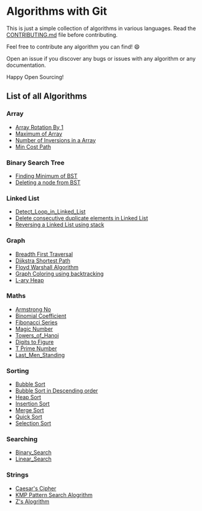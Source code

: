 # Algorithms with Git

This is just a simple collection of algorithms in various languages. Read the [CONTRIBUTING.md](CONTRIBUTING.md) file before contributing.

Feel free to contribute any algorithm you can find! :smile:

Open an issue if you discover any bugs or issues with any algorithm or any documentation.

Happy Open Sourcing!

## List of all Algorithms

### Array

- [Array Rotation By 1](algorithms/Array/array_rotation_by_1)
- [Maximum of Array](algorithms/Array/maximum_of_array)
- [Number of Inversions in a Array](algorithms/Array/No-of-Inversions)
- [Min Cost Path](algorithms/Array/Min%20Cost%20Path)

### Binary Search Tree
- [Finding Minimum of BST](algorithms/Binary_Search_Tree/bst_min)
- [Deleting a node from BST](algorithms/Binary_Search_Tree/bst_del)


### Linked List
- [Detect_Loop_in_Linked_List](algorithms/Linked_List/detect_loop_in_linkedlist)
- [Delete consecutive duplicate elements in Linked List](algorithms/Linked_List/Delete_duplicate_from_linkedlist)
- [Reversing a Linked List using stack](algorithms/Linked_List/reverse_linkedlist_using_stack)

### Graph

- [Breadth First Traversal](algorithms/Graph/breadth_first_traversal)
- [Dijkstra Shortest Path](algorithms/Graph/dijkstra)
- [Floyd Warshall Algorithm](algorithms/Graph/floyd_warshall)
- [Graph Coloring using backtracking](algorithms/Graph/graph_coloring)
- [L-ary Heap](algorithms/Graph/L-ary)

### Maths

- [Armstrong No](algorithms/Maths/armstrong_no)
- [Binomial Coefficient](algorithms/Maths/binomialCoefficient)
- [Fibonacci Series](algorithms/Maths/fibonacci)
- [Magic Number](algorithms/Maths/magic_no/)
- [Towers_of_Hanoi](algorithms/Maths/Towers_of_Hanoi/)
- [Digits to Figure](algorithms/Maths/digit_to_figure)
- [T Prime Number](algorithms/Maths/t_prime_number)
- [Last_Men_Standing](algorithms/Maths/last_men_standing)

### Sorting

- [Bubble Sort](algorithms/Sorting/Bubble_Sort)
- [Bubble Sort in Descending order](algorithms/Sorting/bubble_sort_descending)
- [Heap Sort](algorithms/Sorting/heap_sort)
- [Insertion Sort](algorithms/Sorting/insertion_sort)
- [Merge Sort](algorithms/Sorting/Merge_sort)
- [Quick Sort](algorithms/Sorting/quick_sort)
- [Selection Sort](algorithms/Sorting/selection_sort)

### Searching

- [Binary_Search](algorithms/Searching/binary_search)
- [Linear_Search](algorithms/Searching/linear_search)

### Strings
- [Caesar's Cipher](algorithms/Strings/Caesar's_cipher)
- [KMP Pattern Search Alogrithm](algorithms/Strings/KMP_Pattern_Search_Algorithm)
- [Z's Alogrithm](algorithms/Strings/Z_Algorithm)
